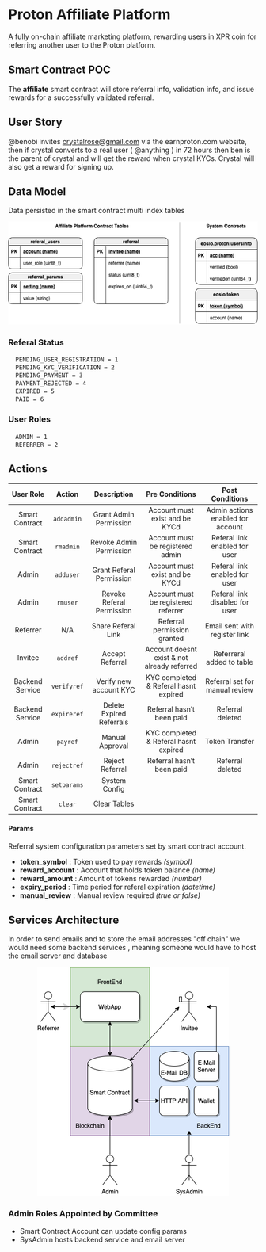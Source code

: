 # Proton Affiliate Platform

A fully on-chain affiliate marketing platform, rewarding users in XPR coin for referring another user to the Proton platform.

## Smart Contract POC

The **affiliate** smart contract will store referral info, validation info, and issue rewards for a successfully validated referral.

## User Story

@benobi invites crystalrose@gmail.com via the earnproton.com website, then if crystal converts to a real user ( @anything ) in 72 hours then ben is the parent of crystal and will get the reward when crystal KYCs. Crystal will also get a reward for signing up.

## Data Model

Data persisted in the smart contract multi index tables

<p align="center">
   <img src="../../docs/img/data-model.png">
</p>

### Referal Status

```
  PENDING_USER_REGISTRATION = 1
  PENDING_KYC_VERIFICATION = 2
  PENDING_PAYMENT = 3
  PAYMENT_REJECTED = 4
  EXPIRED = 5
  PAID = 6
```

### User Roles

```
  ADMIN = 1
  REFERRER = 2
```

## Actions

|    User Role    |   Action    |        Description        |               Pre Conditions                |          Post Conditions          |
| :-------------: | :---------: | :-----------------------: | :-----------------------------------------: | :-------------------------------: |
| Smart Contract  | `addadmin`  |  Grant Admin Permission   |       Account must exist and be KYCd        | Admin actions enabled for account |
| Smart Contract  |  `rmadmin`  |  Revoke Admin Permission  |      Account must be registered admin       |   Referal link enabled for user   |
|      Admin      |  `adduser`  | Grant Referal Permission  |       Account must exist and be KYCd        |   Referal link enabled for user   |
|      Admin      |  `rmuser`   | Revoke Referal Permission |     Account must be registered referrer     |  Referal link disabled for user   |
|    Referrer     |     N/A     |    Share Referal Link     |         Referral permission granted         |   Email sent with register link   |
|     Invitee     |  `addref`   |      Accept Referral      | Account doesnt exist & not already referred |     Referreral added to table     |
| Backend Service | `verifyref` |  Verify new account KYC   |    KYC completed & Referal hasnt expired    |  Referral set for manual review   |
| Backend Service | `expireref` | Delete Expired Referrals  |          Referral hasn’t been paid          |         Referral deleted          |
|      Admin      |  `payref`   |      Manual Approval      |    KYC completed & Referal hasnt expired    |          Token Transfer           |
|      Admin      | `rejectref` |      Reject Referral      |          Referral hasn’t been paid          |         Referral deleted          |
| Smart Contract  | `setparams` |       System Config       |                                             |                                   |
| Smart Contract  |   `clear`   |       Clear Tables        |                                             |                                   |

#### Params

Referral system configuration parameters set by smart contract account.

- **token_symbol** : Token used to pay rewards _(symbol)_
- **reward_account** : Account that holds token balance _(name)_
- **reward_amount** : Amount of tokens rewarded _(number)_
- **expiry_period** : Time period for referal expiration _(datetime)_
- **manual_review** : Manual review required _(true or false)_

## Services Architecture

In order to send emails and to store the email addresses "off chain" we would need some backend services , meaning someone would have to host the email server and database

<p align="center">
     <img src="../../docs/img/services.png">
</p>

### Admin Roles Appointed by Committee

- Smart Contract Account can update config params
- SysAdmin hosts backend service and email server
